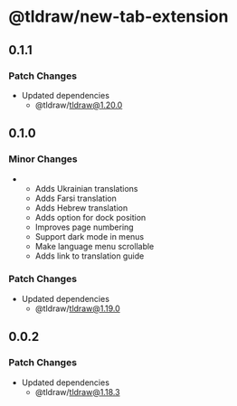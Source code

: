 # @tldraw/new-tab-extension

## 0.1.1

### Patch Changes

- Updated dependencies
  - @tldraw/tldraw@1.20.0

## 0.1.0

### Minor Changes

- - Adds Ukrainian translations
  - Adds Farsi translation
  - Adds Hebrew translation
  - Adds option for dock position
  - Improves page numbering
  - Support dark mode in menus
  - Make language menu scrollable
  - Adds link to translation guide

### Patch Changes

- Updated dependencies
  - @tldraw/tldraw@1.19.0

## 0.0.2

### Patch Changes

- Updated dependencies
  - @tldraw/tldraw@1.18.3
